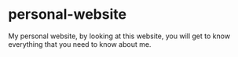 # personal-website
My personal website, by looking at this website, you will get to know everything that you need to know about me.
